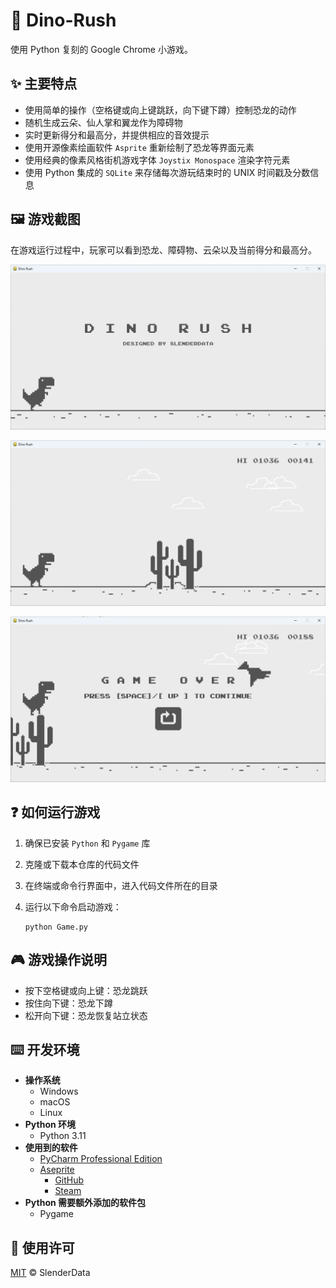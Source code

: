 # 🦖 Dino-Rush

使用 Python 复刻的 Google Chrome 小游戏。

## ✨ 主要特点

- 使用简单的操作（空格键或向上键跳跃，向下键下蹲）控制恐龙的动作
- 随机生成云朵、仙人掌和翼龙作为障碍物
- 实时更新得分和最高分，并提供相应的音效提示
- 使用开源像素绘画软件 `Asprite` 重新绘制了恐龙等界面元素
- 使用经典的像素风格街机游戏字体 `Joystix Monospace` 渲染字符元素
- 使用 Python 集成的 `SQLite` 来存储每次游玩结束时的 UNIX 时间戳及分数信息

## 🖼️ 游戏截图

在游戏运行过程中，玩家可以看到恐龙、障碍物、云朵以及当前得分和最高分。

![screenshot-1](https://raw.githubusercontent.com/SlenderData/img/main/images/2023/05/04/23-28-51-af3e5578541894b0b485c4542a2e4ba1-screenshot-1-9ec11a.png)

![screenshot-2](https://raw.githubusercontent.com/SlenderData/img/main/images/2023/05/04/23-29-14-a58c0c13db7c36904defd7b7bfb8d27a-screenshot-2-3096de.png)

![screenshot-3](https://raw.githubusercontent.com/SlenderData/img/main/images/2023/05/04/23-29-44-42fc281bf87d50fd3edb5c5785f71c2a-screenshot-3-862159.png)

## ❓ 如何运行游戏

1. 确保已安装 `Python` 和 `Pygame` 库
2. 克隆或下载本仓库的代码文件
3. 在终端或命令行界面中，进入代码文件所在的目录
4. 运行以下命令启动游戏：

   ```shell
   python Game.py
   ```

## 🎮 游戏操作说明

- 按下空格键或向上键：恐龙跳跃
- 按住向下键：恐龙下蹲
- 松开向下键：恐龙恢复站立状态

## ⌨️ 开发环境

- **操作系统**
  - Windows
  - macOS
  - Linux
- **Python 环境**
  - Python 3.11
- **使用到的软件**
  - [PyCharm Professional Edition](https://www.jetbrains.com/pycharm/)
  - [Aseprite](https://www.aseprite.org/)
    - [GitHub](https://github.com/aseprite/aseprite/)
    - [Steam](https://store.steampowered.com/app/431730/Aseprite/)
- **Python 需要额外添加的软件包**
  - Pygame

## 📄 使用许可

[MIT](LICENSE) © SlenderData
